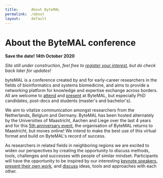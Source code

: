 ```yaml
---
title:      About ByteMAL
permalink:  /about
layout:     default
---
```


# About the ByteMAL conference
  
**Save the date! 14th October 2020**

*Site still under construction, feel free to [register your interest](/bytemal-2020/register), but do check back later for updates!*

byteMAL is a conference created by and for early-career researchers in the fields of bioinformatics and systems biomedicine, and aims to provide a networking platform for knowledge and expertise exchange across borders. All are welcome to [attend](/bytemal-2020/register) and [present](/bytemal-2020/submit) at ByteMAL, but especially PhD candidates, post-docs and students (master's and bachelor's).

We aim to vitalize communication amongst researchers from the Netherlands, Belgium and Germany. ByteMAL has been hosted alternately by the Universities of Maastricht, Aachen and Liege over the last 4 years and for this [5th anniversary event](/bytemal-2020/program), the organisation of ByteMAL returns to Maastricht, but moves online! We intend to make the best use of this virtual format and build on ByteMAL's record of success.

As researchers in related fields in neighboring regions we are excited to widen our perspectives by creating the opportunity to discuss methods, tools, challenges and successes with people of similar mindset. Participants will have the opportunity to be inspired by our interesting [keynote speakers](/bytemal-2020/program), [present their own work](/bytemal-2020/submit), and [discuss](/bytemal-2020/register) ideas, tools and approaches with each other.

